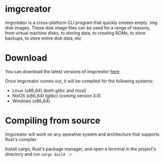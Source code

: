 # imgcreator
Imgcreator is a cross-platform CLI program that quickly creates empty .img disk images. These disk image files can be used for a range of reasons, from virtual machine disks, to storing data, to creating ROMs, to store backups, to store entire disk data, etc

# Download
You can download the latest versions of imgcreator [here](https://github.com/spacebanana420/imgcreator/releases)

Once imgcreator comes out, it will be compiled for the following systems:
- Linux (x86_64) (both glibc and musl)
- NixOS (x86_64) (glibc) (coming version 3.0)
- Windows (x86_64)

# Compiling from source
Imgcreator will work on any operative system and architecture that supports Rust's compiler

Install cargo, Rust's package manager, and open a terminal in the project's directory and run ``` cargo build -r ```
